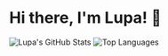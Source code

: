 # Hi there, I'm Lupa! 👋

![Lupa's GitHub Stats](https://github-readme-stats.vercel.app/api?username=lucapaganotto&show_icons=true&theme=radical)
![Top Languages](https://github-readme-stats.vercel.app/api/top-langs/?username=lucapaganotto&layout=compact&theme=radical)

